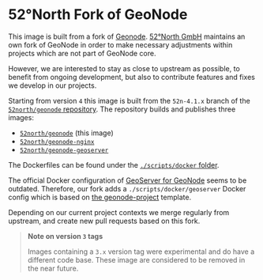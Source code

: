 # 52°North Fork of GeoNode

This image is built from a fork of [Geonode](https://github.com/geonode/geonode).
[52°North GmbH](https://52north.org) maintains an own fork of GeoNode in order to make necessary adjustments within projects which are not part of GeoNode core.

However, we are interested to stay as close to upstream as possible, to benefit from ongoing development, but also to contribute features and fixes we develop in our projects.

Starting from version `4` this image is built from the `52n-4.1.x` branch of the [`52north/geonode` repository](https://github.com/52North/geonode/tree/52n-4.1.x).
The repository builds and publishes three images:

* [`52north/geonode`](https://hub.docker.com/r/52north/geonode) (this image)
* [`52north/geonode-nginx`](https://hub.docker.com/r/52north/geonode-nginx)
* [`52north/geonode-geoserver`](https://hub.docker.com/r/52north/geonode-geoserver) 

The Dockerfiles can be found under the [`./scripts/docker` folder](https://github.com/52North/geonode/tree/52n-master/scripts/docker).

The official Docker configuration of [GeoServer for GeoNode](https://github.com/GeoNode/geoserver-docker) seems to be outdated.
Therefore, our fork adds a `./scripts/docker/geoserver` Docker config which is based on [the geonode-project](https://github.com/geonode/geonode-project) template.

Depending on our current project contexts we merge regularly from upstream, and create new pull requests based on this fork.

> **Note on version `3` tags**
>
> Images containing a `3.x` version tag were experimental and do have a different code base.
> These image are considered to be removed in the near future.
